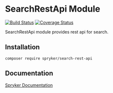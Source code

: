 # SearchRestApi Module
[![Build Status](https://travis-ci.org/spryker/search-rest-api.svg)](https://travis-ci.org/spryker/search-rest-api)
[![Coverage Status](https://coveralls.io/repos/github/spryker/search-rest-api/badge.svg)](https://coveralls.io/github/spryker/search-rest-api)

SearchRestApi module provides rest api for search.

## Installation

```
composer require spryker/search-rest-api
```

## Documentation

[Spryker Documentation](https://academy.spryker.com/developing_with_spryker/module_guide/modules.html)
